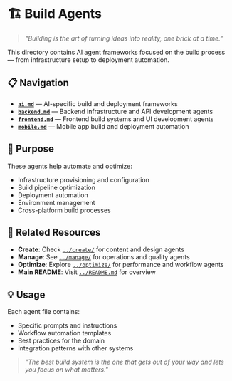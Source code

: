 # 🏗️ Build Agents

> *"Building is the art of turning ideas into reality, one brick at a time."*

This directory contains AI agent frameworks focused on the build process — from infrastructure setup to deployment automation.

## 📋 Navigation

- **[`ai.md`](ai.md)** — AI-specific build and deployment frameworks
- **[`backend.md`](backend.md)** — Backend infrastructure and API development agents
- **[`frontend.md`](frontend.md)** — Frontend build systems and UI development agents
- **[`mobile.md`](mobile.md)** — Mobile app build and deployment automation

## 🎯 Purpose

These agents help automate and optimize:
- Infrastructure provisioning and configuration
- Build pipeline optimization
- Deployment automation
- Environment management
- Cross-platform build processes

## 🔗 Related Resources

- **Create**: Check [`../create/`](../create/) for content and design agents
- **Manage**: See [`../manage/`](../manage/) for operations and quality agents
- **Optimize**: Explore [`../optimize/`](../optimize/) for performance and workflow agents
- **Main README**: Visit [`../README.md`](../README.md) for overview

## 💡 Usage

Each agent file contains:
- Specific prompts and instructions
- Workflow automation templates
- Best practices for the domain
- Integration patterns with other systems

> *"The best build system is the one that gets out of your way and lets you focus on what matters."*
